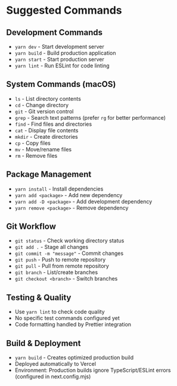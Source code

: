 # Suggested Commands

## Development Commands
- `yarn dev` - Start development server
- `yarn build` - Build production application
- `yarn start` - Start production server
- `yarn lint` - Run ESLint for code linting

## System Commands (macOS)
- `ls` - List directory contents
- `cd` - Change directory
- `git` - Git version control
- `grep` - Search text patterns (prefer `rg` for better performance)
- `find` - Find files and directories
- `cat` - Display file contents
- `mkdir` - Create directories
- `cp` - Copy files
- `mv` - Move/rename files
- `rm` - Remove files

## Package Management
- `yarn install` - Install dependencies
- `yarn add <package>` - Add new dependency
- `yarn add -D <package>` - Add development dependency
- `yarn remove <package>` - Remove dependency

## Git Workflow
- `git status` - Check working directory status
- `git add .` - Stage all changes
- `git commit -m "message"` - Commit changes
- `git push` - Push to remote repository
- `git pull` - Pull from remote repository
- `git branch` - List/create branches
- `git checkout <branch>` - Switch branches

## Testing & Quality
- Use `yarn lint` to check code quality
- No specific test commands configured yet
- Code formatting handled by Prettier integration

## Build & Deployment
- `yarn build` - Creates optimized production build
- Deployed automatically to Vercel
- Environment: Production builds ignore TypeScript/ESLint errors (configured in next.config.mjs)
